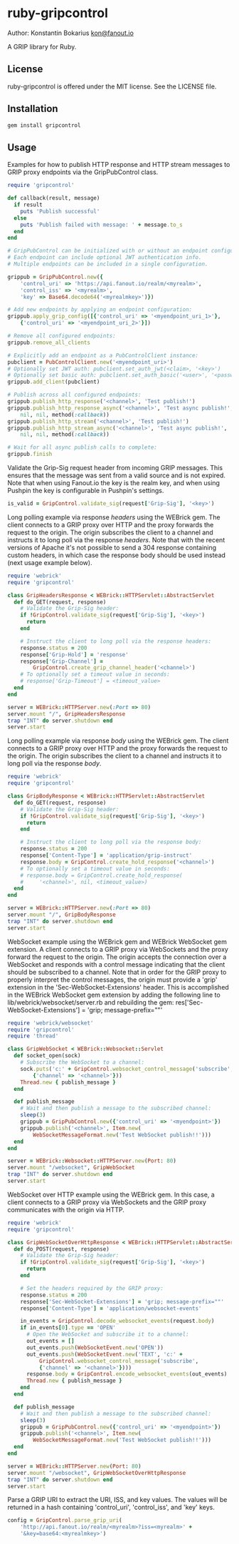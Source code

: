 ruby-gripcontrol
================

Author: Konstantin Bokarius <kon@fanout.io>

A GRIP library for Ruby.

License
-------

ruby-gripcontrol is offered under the MIT license. See the LICENSE file.

Installation
------------

```sh
gem install gripcontrol
```

Usage
-----

Examples for how to publish HTTP response and HTTP stream messages to GRIP proxy endpoints via the GripPubControl class.

```Ruby
require 'gripcontrol'

def callback(result, message)
  if result
    puts 'Publish successful'
  else
    puts 'Publish failed with message: ' + message.to_s
  end
end

# GripPubControl can be initialized with or without an endpoint configuration.
# Each endpoint can include optional JWT authentication info.
# Multiple endpoints can be included in a single configuration.

grippub = GripPubControl.new({ 
    'control_uri' => 'https://api.fanout.io/realm/<myrealm>',
    'control_iss' => '<myrealm>',
    'key' => Base64.decode64('<myrealmkey>')})

# Add new endpoints by applying an endpoint configuration:
grippub.apply_grip_config([{'control_uri' => '<myendpoint_uri_1>'}, 
    {'control_uri' => '<myendpoint_uri_2>'}])

# Remove all configured endpoints:
grippub.remove_all_clients

# Explicitly add an endpoint as a PubControlClient instance:
pubclient = PubControlClient.new('<myendpoint_uri>')
# Optionally set JWT auth: pubclient.set_auth_jwt(<claim>, '<key>')
# Optionally set basic auth: pubclient.set_auth_basic('<user>', '<password>')
grippub.add_client(pubclient)

# Publish across all configured endpoints:
grippub.publish_http_response('<channel>', 'Test publish!')
grippub.publish_http_response_async('<channel>', 'Test async publish!',
    nil, nil, method(:callback))
grippub.publish_http_stream('<channel>', 'Test publish!')
grippub.publish_http_stream_async('<channel>', 'Test async publish!',
    nil, nil, method(:callback))

# Wait for all async publish calls to complete:
grippub.finish
```

Validate the Grip-Sig request header from incoming GRIP messages. This ensures that the message was sent from a valid source and is not expired. Note that when using Fanout.io the key is the realm key, and when using Pushpin the key is configurable in Pushpin's settings.

```Ruby
is_valid = GripControl.validate_sig(request['Grip-Sig'], '<key>')
```

Long polling example via response _headers_ using the WEBrick gem. The client connects to a GRIP proxy over HTTP and the proxy forwards the request to the origin. The origin subscribes the client to a channel and instructs it to long poll via the response _headers_. Note that with the recent versions of Apache it's not possible to send a 304 response containing custom headers, in which case the response body should be used instead (next usage example below).

```Ruby
require 'webrick'
require 'gripcontrol'

class GripHeadersResponse < WEBrick::HTTPServlet::AbstractServlet
  def do_GET(request, response)
    # Validate the Grip-Sig header:
    if !GripControl.validate_sig(request['Grip-Sig'], '<key>')
      return
    end

    # Instruct the client to long poll via the response headers:
    response.status = 200
    response['Grip-Hold'] = 'response'
    response['Grip-Channel'] = 
        GripControl.create_grip_channel_header('<channel>')
    # To optionally set a timeout value in seconds:
    # response['Grip-Timeout'] = <timeout_value>
  end
end

server = WEBrick::HTTPServer.new(:Port => 80)
server.mount "/", GripHeadersResponse
trap "INT" do server.shutdown end
server.start
```

Long polling example via response _body_ using the WEBrick gem. The client connects to a GRIP proxy over HTTP and the proxy forwards the request to the origin. The origin subscribes the client to a channel and instructs it to long poll via the response _body_.

```Ruby
require 'webrick'
require 'gripcontrol'

class GripBodyResponse < WEBrick::HTTPServlet::AbstractServlet
  def do_GET(request, response)
    # Validate the Grip-Sig header:
    if !GripControl.validate_sig(request['Grip-Sig'], '<key>')
      return
    end

    # Instruct the client to long poll via the response body:
    response.status = 200
    response['Content-Type'] = 'application/grip-instruct'
    response.body = GripControl.create_hold_response('<channel>')
    # To optionally set a timeout value in seconds:
    # response.body = GripControl.create_hold_response(
    #     '<channel>', nil, <timeout_value>)
  end
end

server = WEBrick::HTTPServer.new(:Port => 80)
server.mount "/", GripBodyResponse
trap "INT" do server.shutdown end
server.start
```

WebSocket example using the WEBrick gem and WEBrick WebSocket gem extension. A client connects to a GRIP proxy via WebSockets and the proxy forward the request to the origin. The origin accepts the connection over a WebSocket and responds with a control message indicating that the client should be subscribed to a channel. Note that in order for the GRIP proxy to properly interpret the control messages, the origin must provide a 'grip' extension in the 'Sec-WebSocket-Extensions' header. This is accomplished in the WEBrick WebSocket gem extension by adding the following line to lib/webrick/websocket/server.rb and rebuilding the gem: res['Sec-WebSocket-Extensions'] = 'grip; message-prefix=""'

```Ruby
require 'webrick/websocket'
require 'gripcontrol'
require 'thread'

class GripWebSocket < WEBrick::Websocket::Servlet
  def socket_open(sock)
    # Subscribe the WebSocket to a channel:
    sock.puts('c:' + GripControl.websocket_control_message('subscribe',
        {'channel' => '<channel>'}))
    Thread.new { publish_message }
  end

  def publish_message
    # Wait and then publish a message to the subscribed channel:
    sleep(3)
    grippub = GripPubControl.new({'control_uri' => '<myendpoint>'})
    grippub.publish('<channel>', Item.new(
        WebSocketMessageFormat.new('Test WebSocket publish!!')))
  end
end

server = WEBrick::Websocket::HTTPServer.new(Port: 80)
server.mount "/websocket", GripWebSocket
trap "INT" do server.shutdown end
server.start
```

WebSocket over HTTP example using the WEBrick gem. In this case, a client connects to a GRIP proxy via WebSockets and the GRIP proxy communicates with the origin via HTTP.

```Ruby
require 'webrick'
require 'gripcontrol'

class GripWebSocketOverHttpResponse < WEBrick::HTTPServlet::AbstractServlet
  def do_POST(request, response)
    # Validate the Grip-Sig header:
    if !GripControl.validate_sig(request['Grip-Sig'], '<key>')
      return
    end

    # Set the headers required by the GRIP proxy:
    response.status = 200
    response['Sec-WebSocket-Extensions'] = 'grip; message-prefix=""'
    response['Content-Type'] = 'application/websocket-events'

    in_events = GripControl.decode_websocket_events(request.body)
    if in_events[0].type == 'OPEN'
      # Open the WebSocket and subscribe it to a channel:
      out_events = []
      out_events.push(WebSocketEvent.new('OPEN'))
      out_events.push(WebSocketEvent.new('TEXT', 'c:' +
          GripControl.websocket_control_message('subscribe',
          {'channel' => '<channel>'})))
      response.body = GripControl.encode_websocket_events(out_events)
      Thread.new { publish_message }
    end
  end

  def publish_message
    # Wait and then publish a message to the subscribed channel:
    sleep(3)
    grippub = GripPubControl.new({'control_uri' => '<myendpoint>'})
    grippub.publish('<channel>', Item.new(
        WebSocketMessageFormat.new('Test WebSocket publish!!')))
  end
end

server = WEBrick::HTTPServer.new(Port: 80)
server.mount "/websocket", GripWebSocketOverHttpResponse
trap "INT" do server.shutdown end
server.start
```

Parse a GRIP URI to extract the URI, ISS, and key values. The values will be returned in a hash containing 'control_uri', 'control_iss', and 'key' keys.

```Ruby
config = GripControl.parse_grip_uri(
    'http://api.fanout.io/realm/<myrealm>?iss=<myrealm>' +
    '&key=base64:<myrealmkey>')
```
